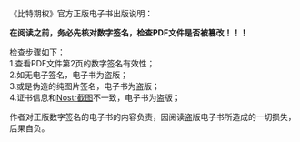 《比特期权》官方正版电子书出版说明：

**在阅读之前，务必先核对数字签名，检查PDF文件是否被篡改！！！**

检查步骤如下：<br>
1.查看PDF文件第2页的数字签名有效性；<br>
2.如无电子签名，电子书为盗版；<br>
3.或是伪造的纯图片签名，电子书为盗版；<br>
4.证书信息和<a href="[mailto:example@example.com](https://primal.net/e/nevent1qqs8gqk99hfqjwpkjuj867gh25xkxnpmhhj5jta0aulzkfegzvacpmcdazyw6)">Nostr截图</a>不一致，电子书为盗版；<br>

作者对正版数字签名的电子书的内容负责，因阅读盗版电子书所造成的一切损失，后果自负。
